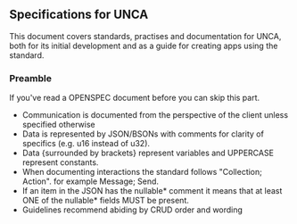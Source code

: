 ## Specifications for UNCA
This document covers standards, practises and documentation for UNCA, both for its initial development and as a guide for creating apps using the standard.

### Preamble
If you've read a OPENSPEC document before you can skip this part.
- Communication is documented from the perspective of the client unless specified otherwise
- Data is represented by JSON/BSONs with comments for clarity of specifics (e.g. u16 instead of u32).
- Data {surrounded by brackets} represent variables and UPPERCASE represent constants.
- When documenting interactions the standard follows "Collection; Action". for example Message; Send.
- If an item in the JSON has the nullable* comment it means that at least ONE of the nullable* fields MUST be present.
- Guidelines recommend abiding by CRUD order and wording
